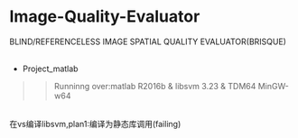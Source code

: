 # Image-Quality-Evaluator
BLIND/REFERENCELESS IMAGE SPATIAL QUALITY EVALUATOR(BRISQUE)
<br>
<br>
* Project_matlab <br>
>>Runninng over:matlab R2016b & libsvm 3.23 & TDM64 MinGW-w64 <br>
<br>
在vs编译libsvm,plan1:编译为静态库调用(failing)
